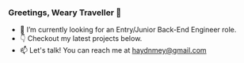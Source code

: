 ### Greetings, Weary Traveller 👋

- 🔭 I’m currently looking for an Entry/Junior Back-End Engineer role.
- 👇 Checkout my latest projects below.
- 📫 Let's talk! You can reach me at haydnmey@gmail.com

